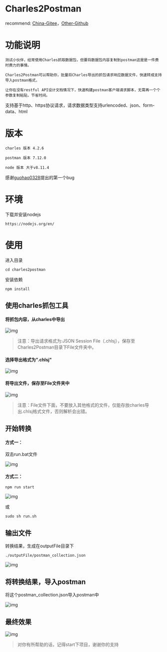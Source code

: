 # Charles2Postman

recommend: [China-Gitee](https://gitee.com/liyinchi/Charles2Postman)，[Other-Github](https://github.com/liyinchigithub/Charles2Postman)

功能说明
===
```
测试小伙伴，经常使用Charles抓取数据包，但要将数据包内容复制到postman这是是一件费时费力的事情。

Charles2Postman可以帮助你，批量将Charles导出的抓包请求响应数据文件，快速转成支持导入postman格式，

让你在没有restful API设计文档情况下，快速构建postman客户端请求脚本，无需再一个个参数复制粘贴，节省时间。

```
支持基于http、https协议请求，请求数据类型支持urlencoded、json、form-data、html

版本
===

```
charles 版本 4.2.6

postman 版本 7.12.0

node 版本 大于v8.11.4
```


感谢[guohao0328](https://github.com/guohao0328)提出的第一个bug

环境
===

下载并安装nodejs
```
https://nodejs.org/en/
```

使用
===

进入目录

```
cd charles2postman
```
安装依赖
```
npm install
```

使用charles抓包工具
---

#### 将抓包内容，从charles中导出

![img](./static/image/导出文件.jpg)

>注意：导出请求格式为:JSON Session File（.chlsj），保存至Charles2Postman目录下File文件夹中。

#### 选择导出格式为".chlsj"

![img](./static/image/导出文件到File.jpg)


#### 将导出文件，保存至File文件夹中

![img](./static/image/导出文件到File例子.jpg)

>注意：File文件下面，不要放入其他格式的文件，仅能存放charles导出.chlsj格式文件，否则解析会出错。

开始转换
---

#### 方式一：
双击run.bat文件

![img](./static/image/windows双击bat文件.jpg)

#### 方式二：

```
npm run start

```
![img](./static/image/开始转换.jpg)

或

```
sudo sh run.sh
```


输出文件
---

转换结果，生成在outputFile目录下

```
./outputFile/postman_collection.json
```
![img](./static/image/转换后文件输出位置.jpg)

将转换结果，导入postman
---

将这个postman_collection.json导入postman中

![img](./static/image/将postman_collection.json导入postman中.jpg)


最终效果
---
![img](./static/image/最终效果.jpg)

>对你有所帮助的话，记得start下项目，谢谢你的支持
